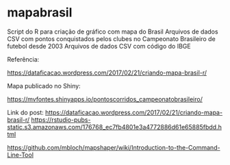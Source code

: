 # mapabrasil
Script do R para criação de gráfico com mapa do Brasil
Arquivos de dados CSV com pontos conquistados pelos clubes no Campeonato Brasileiro de futebol desde 2003
Arquivos de dados CSV com código do IBGE

Referência:

https://dataficacao.wordpress.com/2017/02/21/criando-mapa-brasil-r/

Mapa publicado no Shiny:

https://mvfontes.shinyapps.io/pontoscorridos_campeonatobrasileiro/

Link do post:
https://dataficacao.wordpress.com/2017/02/21/criando-mapa-brasil-r/
https://rstudio-pubs-static.s3.amazonaws.com/176768_ec7fb4801e3a4772886d61e65885fbdd.html

https://github.com/mbloch/mapshaper/wiki/Introduction-to-the-Command-Line-Tool
